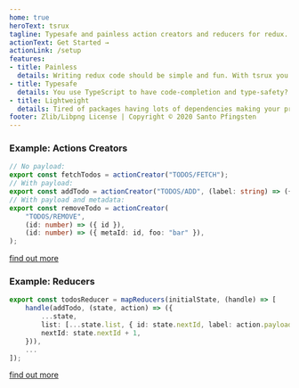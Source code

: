 ```yaml
---
home: true
heroText: tsrux
tagline: Typesafe and painless action creators and reducers for redux.
actionText: Get Started →
actionLink: /setup
features:
- title: Painless
  details: Writing redux code should be simple and fun. With tsrux you can skip writing boilerplate code and focus on the task.
- title: Typesafe
  details: You use TypeScript to have code-completion and type-safety? Great! tsrux detects all the types for you, so you don't have to write them!
- title: Lightweight
  details: Tired of packages having lots of dependencies making your project huge? tsrux only weighs 300 Bytes and has no dependencies.
footer: Zlib/Libpng License | Copyright © 2020 Santo Pfingsten
---
```


### Example: Actions Creators

```typescript
// No payload:
export const fetchTodos = actionCreator("TODOS/FETCH");
// With payload:
export const addTodo = actionCreator("TODOS/ADD", (label: string) => ({ label }));
// With payload and metadata:
export const removeTodo = actionCreator(
    "TODOS/REMOVE",
    (id: number) => ({ id }),
    (id: number) => ({ metaId: id, foo: "bar" }),
);

```

[find out more](./action-creators.md)

### Example: Reducers

```typescript
export const todosReducer = mapReducers(initialState, (handle) => [
    handle(addTodo, (state, action) => ({
        ...state,
        list: [...state.list, { id: state.nextId, label: action.payload.label, checked: false }],
        nextId: state.nextId + 1,
    })),
    ...
]);
```

[find out more](./reducers.md)
